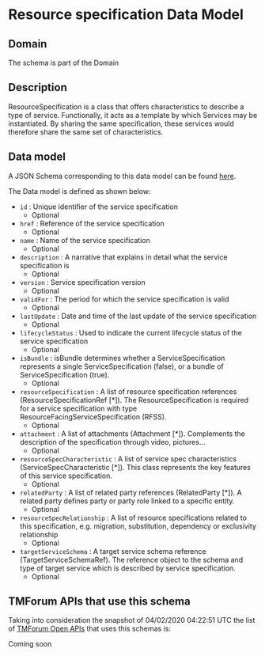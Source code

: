 # Resource specification Data Model

## Domain

The  schema is part of the  Domain

## Description

ResourceSpecification is a class that offers characteristics to describe a type of service.
Functionally, it acts as a template by which Services may be instantiated. By sharing the same  specification, these services would therefore share the same set of characteristics.

## Data model

A JSON Schema corresponding to this data model can be found
[here](https://github.com/tmforum-rand/schemas/blob/candidates/Resource/ResourceSpecification.schema.json).

The Data model is defined as shown below:
- `id` : Unique identifier of the service specification
  - Optional
- `href` : Reference of the service specification
  - Optional
- `name` : Name of the service specification
  - Optional
- `description` : A narrative that explains in detail what the service specification is
  - Optional
- `version` : Service specification version
  - Optional
- `validFor` : The period for which the service specification is valid
  - Optional
- `lastUpdate` : Date and time of the last update of the service specification
  - Optional
- `lifecycleStatus` : Used to indicate the current lifecycle status of the service specification
  - Optional
- `isBundle` : isBundle determines whether a ServiceSpecification represents a single ServiceSpecification (false), or a bundle of ServiceSpecification (true).
  - Optional
- `resourceSpecification` : A list of resource specification references (ResourceSpecificationRef [*]). The ResourceSpecification is required for a service specification with type ResourceFacingServiceSpecification (RFSS).
  - Optional
- `attachment` : A list of attachments (Attachment [*]). Complements the description of the specification through video, pictures...
  - Optional
- `resourceSpecCharacteristic` : A list of service spec characteristics (ServiceSpecCharacteristic [*]). This class represents the key features of this service specification.
  - Optional
- `relatedParty` : A list of related party references (RelatedParty [*]). A related party defines party or party role linked to a specific entity.
  - Optional
- `resourceSpecRelationship` : A list of resource specifications related to this specification, e.g. migration, substitution, dependency or exclusivity relationship
  - Optional
- `targetServiceSchema` : A target service schema reference (TargetServiceSchemaRef). The reference object to the schema and type of target service which is described by service specification.
  - Optional




## TMForum APIs that use this schema

Taking into consideration the snapshot of 04/02/2020 04:22:51 UTC the list of [TMForum Open APIs](https://www.tmforum.org/open-apis/) that uses this schemas is:

Coming soon